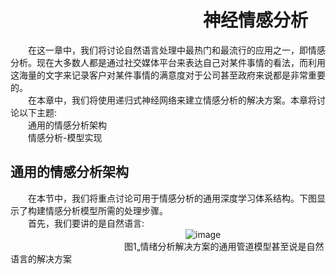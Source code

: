 # &emsp;&emsp;&emsp;&emsp;&emsp;&emsp;&emsp;&emsp;&emsp;&emsp;&emsp;神经情感分析
&emsp;&emsp;在这一章中，我们将讨论自然语言处理中最热门和最流行的应用之一，即情感分析。现在大多数人都是通过社交媒体平台来表达自己对某件事情的看法，而利用这海量的文字来记录客户对某件事情的满意度对于公司甚至政府来说都是非常重要的。<br>
&emsp;&emsp;在本章中，我们将使用递归式神经网络来建立情感分析的解决方案。本章将讨论以下主题:<br>
&emsp;&emsp;通用的情感分析架构<br>
&emsp;&emsp;情感分析-模型实现<br>
## 通用的情感分析架构
&emsp;&emsp;在本节中，我们将重点讨论可用于情感分析的通用深度学习体系结构。下图显示了构建情感分析模型所需的处理步骤。<br>
&emsp;&emsp;首先，我们要讲的是自然语言:<br>
&emsp;&emsp;&emsp;&emsp;&emsp;&emsp;&emsp;&emsp;&emsp;&emsp;&emsp;&emsp;&emsp;&emsp;&emsp;&emsp;&emsp;&emsp;&emsp;&emsp;![image](https://github.com/computeryanjiusheng2018/infodlt/blob/master/content/chapter12/chapter12_image/image022.png)<br>
&emsp;&emsp;&emsp;&emsp;&emsp;&emsp;&emsp;&emsp;&emsp;&emsp;&emsp;&emsp;&emsp;图1„情绪分析解决方案的通用管道模型甚至说是自然语言的解决方案<br>
